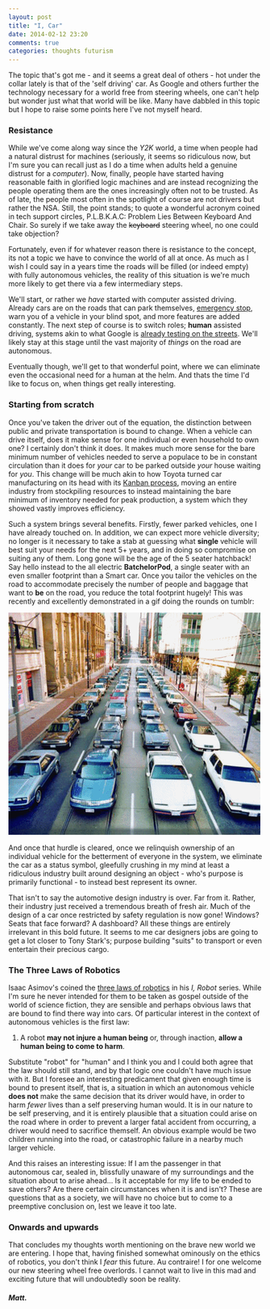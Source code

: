 ```yaml
---
layout: post
title: "I, Car"
date: 2014-02-12 23:20
comments: true
categories: thoughts futurism
---
```


The topic that's got me - and it seems a great deal of others - hot under the collar lately is that of the 'self driving' car. As Google and others further the technology necessary for a world free from steering wheels, one can't help but wonder just what that world will be like. Many have dabbled in this topic but I hope to raise some points here I've not myself heard.

<!-- more -->

### Resistance
While we've come along way since the *Y2K* world, a time when people had a natural distrust for machines (seriously, it seems so ridiculous now, but I'm sure you can recall just as I do a time when adults held a genuine distrust for a *computer*). Now, finally, people have started having reasonable faith in glorified logic machines and are instead recognizing the people operating them are the ones increasingly often not to be trusted. As of late, the people most often in the spotlight of course are not drivers but rather the NSA. Still, the point stands; to quote a wonderful acronym coined in tech support circles, P.L.B.K.A.C: Problem Lies Between Keyboard And Chair. So surely if we take away the ~~keyboard~~ steering wheel, no one could take objection?

Fortunately, even if for whatever reason there is resistance to the concept, its not a topic we have to convince the world of all at once. As much as I wish I could say in a years time the roads will be filled (or indeed empty) with fully autonomous vehicles, the reality of this situation is we're much more likely to get there via a few intermediary steps.

We'll start, or rather we *have* started with computer assisted driving. Already cars are on the roads that can park themselves, [emergency stop](https://www.youtube.com/watch?v=Pl1UMfxa_r4), warn you of a vehicle in your blind spot, and more features are added constantly. The next step of course is to switch roles; **human** assisted driving, systems akin to what Google is [already testing on the streets](https://www.youtube.com/watch?v=cdgQpa1pUUE). We'll likely stay at this stage until the vast majority of *things* on the road are autonomous.

Eventually though, we'll get to that wonderful point, where we can eliminate even the occasional need for a human at the helm. And thats the time I'd like to focus on, when things get really interesting.

### Starting from scratch
Once you've taken the driver out of the equation, the distinction between public and private transportation is bound to change. When a vehicle can drive itself, does it make sense for one individual or even household to own one? I certainly don't think it does. It makes much more sense for the bare minimum number of vehicles needed to serve a populace to be in constant circulation than it does for *your* car to be parked outside *your* house waiting for *you*. This change will be much akin to how Toyota turned car manufacturing on its head with its [Kanban process](http://en.wikipedia.org/wiki/Kanban), moving an entire industry from stockpiling resources to instead maintaining the bare minimum of inventory needed for peak production, a system which they showed vastly improves efficiency.

Such a system brings several benefits. Firstly, fewer parked vehicles, one I have already touched on. In addition, we can expect more vehicle diversity; no longer is it necessary to take a stab at guessing what **single** vehicle will best suit your needs for the next 5+ years, and in doing so compromise on suiting any of them. Long gone will be the age of the 5 seater hatchback! Say hello instead to the all electric **BatchelorPod**, a single seater with an even smaller footprint than a Smart car. Once you tailor the vehicles on the road to accommodate precisely the number of people and baggage that want to **be** on the road, you reduce the total footprint hugely! This was recently and excellently demonstrated in a gif doing the rounds on tumblr:

![Car drivers fitting in a single tram car](/images/car_tram.gif)

And once that hurdle is cleared, once we relinquish ownership of an individual vehicle for the betterment of everyone in the system, we eliminate the car as a status symbol, gleefully crushing in my mind at least a ridiculous industry built around designing an object - who's purpose is primarily functional - to instead best represent its owner.

That isn't to say the automotive design industry is over. Far from it. Rather, their industry just received a tremendous breath of fresh air. Much of the design of a car once restricted by safety regulation is now gone! Windows? Seats that face forward? A dashboard? All these things are entirely irrelevant in this bold future. It seems to me car designers jobs are going to get a lot closer to Tony Stark's; purpose building "suits" to transport or even entertain their precious cargo.

### The Three Laws of Robotics
Isaac Asimov's coined the [three laws of robotics](http://en.wikipedia.org/wiki/Three_Laws_of_Robotics) in his *I, Robot* series. While I'm sure he never intended for them to be taken as gospel outside of the world of science fiction, they are sensible and perhaps obvious laws that are bound to find there way into cars. Of particular interest in the context of autonomous vehicles is the first law:

1. A robot **may not injure a human being** or, through inaction, **allow a human being to come to harm**.

Substitute "robot" for "human" and I think you and I could both agree that the law should still stand, and by that logic one couldn't have much issue with it. But I foresee an interesting predicament that given enough time is bound to present itself, that is, a situation in which an autonomous vehicle **does not** make the same decision that its driver would have, in order to harm *fewer* lives than a self preserving human would. It is in our nature to be self preserving, and it is entirely plausible that a situation could arise on the road where in order to prevent a larger fatal accident from occurring, a driver would need to sacrifice themself. An obvious example would be two children running into the road, or catastrophic failure in a nearby much larger vehicle.

And this raises an interesting issue: If I am the passenger in that autonomous car, sealed in, blissfully unaware of my surroundings and the situation about to arise ahead... Is it acceptable for my life to be ended to save others? Are there certain circumstances when it is and isn't? These are questions that as a society, we will have no choice but to come to a preemptive conclusion on, lest we leave it too late.

### Onwards and upwards
That concludes my thoughts worth mentioning on the brave new world we are entering. I hope that, having finished somewhat ominously on the ethics of robotics, you don't think I *fear* this future. Au contraire! I for one welcome our new steering wheel free overlords. I cannot wait to live in this mad and exciting future that will undoubtedly soon be reality.


##### Matt.
